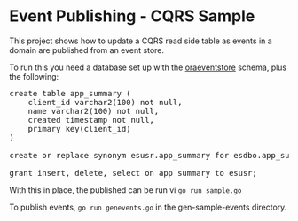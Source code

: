 # Event Publishing - CQRS Sample

This project shows how to update a CQRS read side table as events
in a domain are published from an event store.

To run this you need a database set up with the [oraeventstore]()
schema, plus the following:

<pre>
create table app_summary (
    client_id varchar2(100) not null,
    name varchar2(100) not null,
    created timestamp not null,
    primary key(client_id)
)
 
create or replace synonym esusr.app_summary for esdbo.app_summary;
 
grant insert, delete, select on app_summary to esusr;
</pre>

With this in place, the published can be run vi `go run sample.go`

To publish events, `go run genevents.go` in the gen-sample-events 
directory.